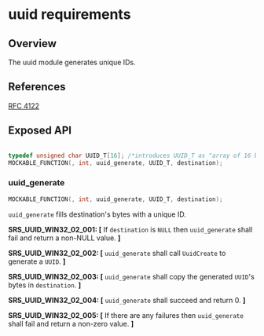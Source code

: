 uuid requirements
=================

## Overview
The uuid module generates unique IDs.

## References

[RFC 4122](https://datatracker.ietf.org/doc/html/rfc4122)

## Exposed API
```C

typedef unsigned char UUID_T[16]; /*introduces UUID_T as "array of 16 bytes"*/
MOCKABLE_FUNCTION(, int, uuid_generate, UUID_T, destination);

```
###  uuid_generate
```C
MOCKABLE_FUNCTION(, int, uuid_generate, UUID_T, destination);
```

`uuid_generate` fills destination's bytes with a unique ID.

**SRS_UUID_WIN32_02_001: [** If `destination` is `NULL` then `uuid_generate` shall fail and return a non-NULL value. **]**

**SRS_UUID_WIN32_02_002: [** `uuid_generate` shall call `UuidCreate` to generate a `UUID`. **]**

**SRS_UUID_WIN32_02_003: [** `uuid_generate` shall copy the generated `UUID`'s bytes in `destination`. **]**

**SRS_UUID_WIN32_02_004: [** `uuid_generate` shall succeed and return 0. **]**

**SRS_UUID_WIN32_02_005: [** If there are any failures then `uuid_generate` shall fail and return a non-zero value. **]**